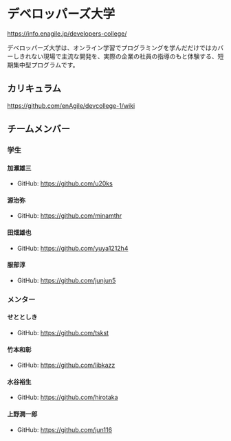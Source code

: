 # デベロッパーズ大学

https://info.enagile.jp/developers-college/

デベロッパーズ大学は、オンライン学習でプログラミングを学んだだけではカバーしきれない現場で主流な開発を、実際の企業の社員の指導のもと体験する、短期集中型プログラムです。

## カリキュラム

https://github.com/enAgile/devcollege-1/wiki

## チームメンバー

### 学生


#### 加瀬雄三

* GitHub: https://github.com/u20ks

#### 源治弥

* GitHub: https://github.com/minamthr

#### 田畑雄也

* GitHub: https://github.com/yuya1212h4

#### 服部淳

* GitHub: https://github.com/junjun5


### メンター

#### せととしき

* GitHub: https://github.com/tskst

#### 竹本和彰

* GitHub: https://github.com/libkazz

#### 水谷裕生

* GitHub: https://github.com/hirotaka

#### 上野潤一郎

* GitHub: https://github.com/jun116

